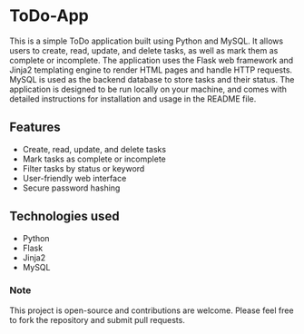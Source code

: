 # ToDo-App
This is a simple ToDo application built using Python and MySQL. It allows users to create, read, update, and delete tasks, as well as mark them as complete or incomplete. The application uses the Flask web framework and Jinja2 templating engine to render HTML pages and handle HTTP requests. MySQL is used as the backend database to store tasks and their status. The application is designed to be run locally on your machine, and comes with detailed instructions for installation and usage in the README file.

## Features

- Create, read, update, and delete tasks
- Mark tasks as complete or incomplete
- Filter tasks by status or keyword
- User-friendly web interface
- Secure password hashing

## Technologies used

- Python
- Flask
- Jinja2
- MySQL

### Note
This project is open-source and contributions are welcome. Please feel free to fork the repository and submit pull requests.
